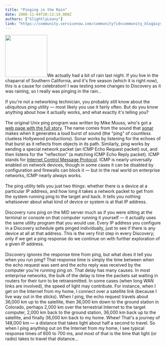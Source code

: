 ```yaml
---
title: "Pinging in the Rain"
date: 2008-11-04T20:13:19.000Z
authors: ["SlightlyLoony"]
link: "https://community.servicenow.com/community?id=community_blog&sys_id=f8aca225dbd0dbc01dcaf3231f961974"
---
```

<p><img  alt="" class="jive-image" src="be6637f9dbd05704ed6af3231f96196a.iix" style="width: auto; height: 136px;" />We actually had a bit of rain last night. If you live in the chaparral of Southern California, and it's fire season (which it is right now), this is a cause for celebration! I was testing some changes to Discovery as it was raining, so I really was pinging in the rain...<!--break--><br /><br />If you're not a networking technician, you probably still know about the ubiquitous ping utility — most likely you use it fairly often. But do you know anything about how it actually works, and what exactly it's telling you?<br /><br />The original Unix ping program was written by Mike Muuss, who's got a <a title="w.arl.army.mil/www/default.cfm?Action=20&Page=149" href="http://www.arl.army.mil/www/default.cfm?Action=20&amp;Page=149">web page with the full story</a>. The name comes from the sound that <a title="ages.google.com/imgres?imgurl=http://www.exploratorium.edu/theworld/sonar/images/sonar.gif&imgrefurl=http://www.exploratorium.edu/theworld/sonar/sonar.html&h=471&w=519&sz=26&hl=en&start=5&sig2=T28vih777FM7uSaxinXUsw&um=1&usg=__2zavneeVuZIARuNCjm_RmW6fs1U=&tbnid=zHyP3QgwCe1DfM:&tbnh=119&tbnw=131&ei=W1AQSdjFFpWWsQOSsZyLCQ&prev=/images%3Fq%3Dsonar%26ndsp%3D21%26um%3D1%26hl%3Den%26client%3Dfirefox-a%26rls%3Dorg.mozilla:en-US:official%26hs%3DeJM%26sa%3DN" href="http://images.google.com/imgres?imgurl=http://www.exploratorium.edu/theworld/sonar/images/sonar.gif&amp;imgrefurl=http://www.exploratorium.edu/theworld/sonar/sonar.html&amp;h=471&amp;w=519&amp;sz=26&amp;hl=en&amp;start=5&amp;sig2=T28vih777FM7uSaxinXUsw&amp;um=1&amp;usg=__2zavneeVuZIARuNCjm_RmW6fs1U=&amp;tbnid=zHyP3QgwCe1DfM:&amp;tbnh=119&amp;tbnw=131&amp;ei=W1AQSdjFFpWWsQOSsZyLCQ&amp;prev=/images%3Fq%3Dsonar%26ndsp%3D21%26um%3D1%26hl%3Den%26client%3Dfirefox-a%26rls%3Dorg.mozilla:en-US:official%26hs%3DeJM%26sa%3DN">sonar</a> makes when it generates a loud burst of sound (the "ping" of countless clueless Hollywood productions). Sonar works by listening for the echoes of that burst as it reflects from objects in its path. Similarly, ping works by sending a special network packet (an ICMP Echo Request packet) out, and then listens for the "reflection" (a matching ICMP Echo Reply packet). ICMP stands for <a title=".wikipedia.org/wiki/Internet_Control_Message_Protocol" href="http://en.wikipedia.org/wiki/Internet_Control_Message_Protocol">Internet Control Message Protocol</a>. ICMP is nearly universally enabled on network devices, though in some cases it can be disabled by configuration and firewalls can block it — but in the real world on enterprise networks, ICMP nearly always works.<br /><br />The ping utility tells you just two things: whether there is a device at a particular IP address, and how long it takes a network packet to get from the system running ping to the target and back. It tells you nothing whatsoever about what kind of device or system is at that IP address. <br /><br />Discovery runs ping on the MID server much as if you were sitting at the terminal or console on that computer running it yourself — it actually uses the same utility program that you would use. Every IP address you configure in a Discovery schedule gets pinged individually, just to see if there is any device at all at that address. This is the very first step in every Discovery; only if we get a ping response do we continue on with further exploration of a given IP address.<br /><br />Discovery ignores the response time from ping, but what does it tell you when you run ping? That response time is simply the time between when the echo request was sent and the echo reply was received by the computer you're running ping on. That delay has many causes. In most enterprise networks, the bulk of the delay is time the packets sat waiting in routers for their turn to be retransmitted. In some cases (when long WAN links are involved), the speed of light may contribute. For instance, when I get on the Internet from my home, I connect over a satellite link (because I live way out in the sticks). When I ping, the echo request travels about 36,000 km up to the satellite, then 36,000 km down to the ground station in Colorado, perhaps 2,000 km over the terrestrial Internet to the target computer, 2,000 km back to the ground station, 36,000 km back up to the satellite, and finally 36,000 km back to my home. Whew! That's a journey of 148,000 km — a distance that takes light about half a second to travel. So when I ping anything out on the Internet from my home, I see typical response times of 600 to 700 ms, and most of that is the time that light (or radio) takes to travel that distance...</p>